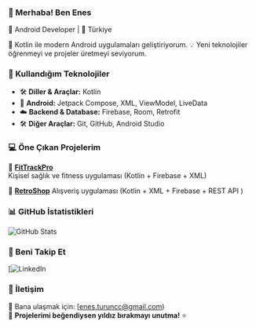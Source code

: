 ### 👋 Merhaba! Ben Enes  
📱 Android Developer | 📍 Türkiye  

🚀 Kotlin ile modern Android uygulamaları geliştiriyorum. 
💡 Yeni teknolojiler öğrenmeyi ve projeler üretmeyi seviyorum.

### 🚀 Kullandığım Teknolojiler  
- 🛠 **Diller & Araçlar:** Kotlin
- 📱 **Android:** Jetpack Compose, XML, ViewModel, LiveData  
- ☁️ **Backend & Database:** Firebase, Room, Retrofit  
- 🛠 **Diğer Araçlar:** Git, GitHub, Android Studio  


### 💻 Öne Çıkan Projelerim  

📌 **[FitTrackPro](https://github.com/EnesTurunc/FitTrackPro)**  
Kişisel sağlık ve fitness uygulaması (Kotlin + Firebase + XML)  

📌 **[RetroShop](https://github.com/EnesTurunc/RetroShop)**
Alışveriş uygulaması (Kotlin + XML + Firebase + REST API )


### 📊 GitHub İstatistikleri  

![GitHub Stats](https://github-readme-stats.vercel.app/api?username=EnesTurunc&show_icons=true&theme=tokyonight)

### 🔗 Beni Takip Et  
[![LinkedIn](https://www.linkedin.com/in/enes-turunç-785a39345/) 


### 🤝 İletişim  
📩 Bana ulaşmak için: [enes.turuncc@gmail.com)  
👀 **Projelerimi beğendiysen yıldız bırakmayı unutma!** ⭐  
